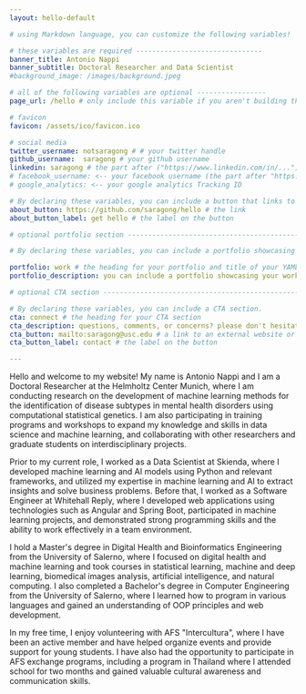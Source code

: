 ```yaml
---
layout: hello-default

# using Markdown language, you can customize the following variables!

# these variables are required -------------------------------
banner_title: Antonio Nappi
banner_subtitle: Doctoral Researcher and Data Scientist
#background_image: /images/background.jpeg

# all of the following variables are optional -----------------
page_url: /hello # only include this variable if you aren't building the page to your primary domain 

# favicon
favicon: /assets/ico/favicon.ico

# social media
twitter_username: notsaragong # # your twitter handle
github_username:  saragong # your github username
linkedin: saragong # the part after ("https://www.linkedin.com/in/...")
# facebook_username: <-- your facebook username (the part after "https://www.facebook.com/...")
# google_analytics: <-- your google analytics Tracking ID

# By declaring these variables, you can include a button that links to an external website or to media.
about_button: https://github.com/saragong/hello # the link
about_button_label: get hello # the label on the button

# optional portfolio section ------------------------------------------

# By declaring these variables, you can include a portfolio showcasing your work and organize your portfolio's items into a custom layout, all without adding any CSS. In addition, you must 1) create an HTML file in the_includes folder for each project with the text you'd like to display, and 2) create a YAML file in the _data folder describing the order in which each project should be shown and categorized. See `/includes/example.html` and `/_data/work.yml` for examples.

portfolio: work # the heading for your portfolio and title of your YAML file
portfolio_description: you can include a portfolio showcasing your work and organize your portfolio's items into a custom layout, all without adding any CSS. # a description to be desplayed below the heading and above the content

# optional CTA section --------------------------------------------------

# By declaring these variables, you can include a CTA section.
cta: connect # the heading for your CTA section
cta_description: questions, comments, or concerns? please don't hesitate to reach out. # a description to be desplayed below the heading and above the content
cta_button: mailto:saragong@usc.edu # a link to an external website or to media
cta_button_label: contact # the label on the button

---			
```

[//]: # (write a bit about yourself here)
Hello and welcome to my website! My name is Antonio Nappi and I am a Doctoral Researcher at the Helmholtz Center Munich, where I am conducting research on the development of machine learning methods for the identification of disease subtypes in mental health disorders using computational statistical genetics. I am also participating in training programs and workshops to expand my knowledge and skills in data science and machine learning, and collaborating with other researchers and graduate students on interdisciplinary projects.

Prior to my current role, I worked as a Data Scientist at Skienda, where I developed machine learning and AI models using Python and relevant frameworks, and utilized my expertise in machine learning and AI to extract insights and solve business problems. Before that, I worked as a Software Engineer at Whitehall Reply, where I developed web applications using technologies such as Angular and Spring Boot, participated in machine learning projects, and demonstrated strong programming skills and the ability to work effectively in a team environment.

I hold a Master's degree in Digital Health and Bioinformatics Engineering from the University of Salerno, where I focused on digital health and machine learning and took courses in statistical learning, machine and deep learning, biomedical images analysis, artificial intelligence, and natural computing. I also completed a Bachelor's degree in Computer Engineering from the University of Salerno, where I learned how to program in various languages and gained an understanding of OOP principles and web development.

In my free time, I enjoy volunteering with AFS "Intercultura", where I have been an active member and have helped organize events and provide support for young students. I have also had the opportunity to participate in AFS exchange programs, including a program in Thailand where I attended school for two months and gained valuable cultural awareness and communication skills.
